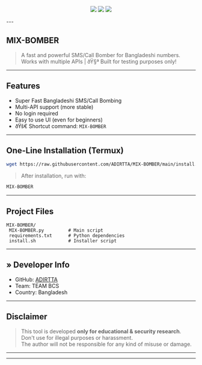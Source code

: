 
<p align="center">
  <img src="https://img.shields.io/badge/Author-ADIRTTA-red?style=flat-square&logo=github" />
  <img src="https://img.shields.io/badge/TEAM-BCS-black?style=flat-square&logo=linux" />
  <img src="https://img.shields.io/badge/TOOL-MIX--BOMBER-green?style=flat-square&logo=python" />
</p>
---

## MIX-BOMBER

> A fast and powerful SMS/Call Bomber for Bangladeshi numbers.  
> Works with multiple APIs | ðŸ§ª Built for testing purposes only!

---

## Features

- Super Fast Bangladeshi SMS/Call Bombing
-  Multi-API support (more stable)
- No login required
-  Easy to use UI (even for beginners)
- ðŸš€ Shortcut command: `MIX-BOMBER`

---

## One-Line Installation (Termux)

```bash
wget https://raw.githubusercontent.com/ADIRTTA/MIX-BOMBER/main/install.sh -O install.sh && bash install.sh
```

> After installation, run with:

```bash
MIX-BOMBER
```

---

## Project Files

```
MIX-BOMBER/
 MIX-BOMBER.py         # Main script
 requirements.txt      # Python dependencies
 install.sh            # Installer script
```

---

## » Developer Info

- GitHub: [ADIRTTA](https://github.com/ADIRTTA)
- Team: TEAM BCS
- Country: Bangladesh

---

## Disclaimer

> This tool is developed **only for educational & security research**.  
> Don't use for illegal purposes or harassment.  
> The author will not be responsible for any kind of misuse or damage.

---


---
